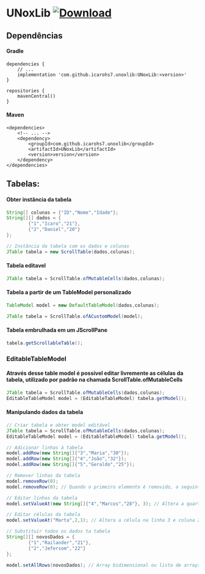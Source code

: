 # UNoxLib [ ![Download](https://api.bintray.com/packages/icarohs7/libraries/UNoxLib/images/download.svg) ](https://bintray.com/icarohs7/libraries/UNoxLib/_latestVersion)

## Dependências

#### Gradle
```
dependencies {
	// ...
	implementation 'com.github.icarohs7.unoxlib:UNoxLib:<version>'
}

repositories {
	mavenCentral()
}
```

#### Maven
```
<dependencies>
	<!-- ... -->
	<dependency>
		<groupId>com.github.icarohs7.unoxlib</groupId>
		<artifactId>UNoxLib</artifactId>
		<version>version</version>
	</dependency>
</dependencies>
```

## Tabelas:

#### Obter instância da tabela
```java
String[] colunas = {"ID","Nome","Idade"};
String[][] dados = {
		{"1","Icaro","21"},
		{"2","Daniel","20"}
};

// Instância da tabela com os dados e colunas
JTable tabela = new ScrollTable(dados,colunas);
```

#### Tabela editavel
```java
JTable tabela = ScrollTable.ofMutableCells(dados,colunas);
```

#### Tabela a partir de um TableModel personalizado
```java
TableModel model = new DefaultTableModel(dados,colunas);

JTable tabela = ScrollTable.ofACustomModel(model);
```

#### Tabela embrulhada em um JScrollPane
```java
tabela.getScrollableTable();
```

### EditableTableModel
#### Através desse table model é possível editar livremente as células da tabela, utilizado por padrão na chamada ScrollTable.ofMutableCells
```java
JTable tabela = ScrollTable.ofMutableCells(dados,colunas);
EditableTableModel model = (EditableTableModel) tabela.getModel();
```

#### Manipulando dados da tabela
```java
// Criar tabela e obter model editável
JTable tabela = ScrollTable.ofMutableCells(dados,colunas);
EditableTableModel model = (EditableTableModel) tabela.getModel();

// Adicionar linhas à tabela
model.addRow(new String[]{"3","Maria","30"});
model.addRow(new String[]{"4","João","32"});
model.addRow(new String[]{"5","Geraldo","25"});

// Remover linhas da tabela
model.removeRow(0);
model.removeRow(0); // Quando o primeiro elemento é removido, o seguinte toma seu lugar

// Editar linhas da tabela
model.setValueAt(new String[]{"4","Marcos","28"}, 3); // Altera a quarta linha

// Editar células da tabela
model.setValueAt("Marta",2,1); // Altera a célula na linha 3 e coluna 2

// Substituir todos os dados ta tabela
String[][] novosDados = {
		{"1","Railander","21"},
		{"2","Jefersom","22"}
};

model.setAllRows(novosDados); // Array bidimensional ou lista de arrays
```